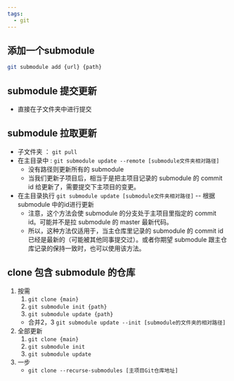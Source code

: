 ```yaml
---
tags:
  - git
---
```

## 添加一个submodule

```sh
git submodule add {url} {path}
```

## submodule 提交更新

- 直接在子文件夹中进行提交

## submodule 拉取更新

- 子文件夹 ： `git pull`
- 在主目录中 : `git submodule update --remote [submodule文件夹相对路径]`
	- 没有路径则更新所有的 submodule
	- 当我们更新子项目后，相当于是把主项目记录的 submodule 的 commit id 给更新了，需要提交下主项目的变更。
- 在主目录执行 `git submodule update [submodule文件夹相对路径]` -- 根据 submodule 中的id进行更新
	- 注意，这个方法会使 submodule 的分支处于主项目里指定的 commit id。可能并不是拉 submodule 的 master 最新代码。
	- 所以，这种方法仅适用于，当主仓库里记录的 submodule 的 commit id 已经是最新的（可能被其他同事提交过）。或者你期望 submodule 跟主仓库记录的保持一致时，也可以使用该方法。


## clone 包含 submodule 的仓库

1. 按需 
	1. `git clone {main}`
	2. `git submodule init {path}`
	3. `git submodule update {path}`
	- 合并2，3 `git submodule update --init [submodule的文件夹的相对路径]`
2. 全部更新
	1. `git clone {main}`
	2. `git submodule init`
	3. `git submodule update`
3. 一步
	- `git clone --recurse-submodules [主项目Git仓库地址]`